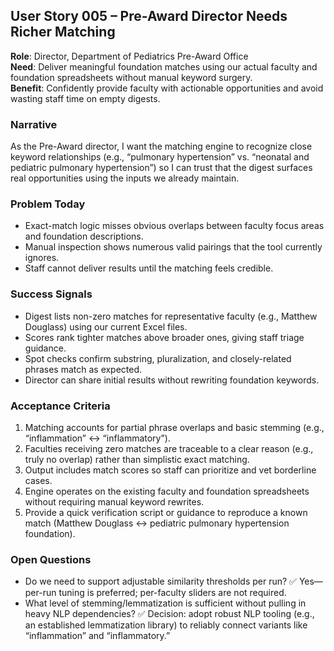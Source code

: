 ## User Story 005 – Pre-Award Director Needs Richer Matching

**Role**: Director, Department of Pediatrics Pre-Award Office  
**Need**: Deliver meaningful foundation matches using our actual faculty and foundation spreadsheets without manual keyword surgery.  
**Benefit**: Confidently provide faculty with actionable opportunities and avoid wasting staff time on empty digests.

### Narrative
As the Pre-Award director, I want the matching engine to recognize close keyword relationships (e.g., “pulmonary hypertension” vs. “neonatal and pediatric pulmonary hypertension”) so I can trust that the digest surfaces real opportunities using the inputs we already maintain.

### Problem Today
- Exact-match logic misses obvious overlaps between faculty focus areas and foundation descriptions.  
- Manual inspection shows numerous valid pairings that the tool currently ignores.  
- Staff cannot deliver results until the matching feels credible.

### Success Signals
- Digest lists non-zero matches for representative faculty (e.g., Matthew Douglass) using our current Excel files.  
- Scores rank tighter matches above broader ones, giving staff triage guidance.  
- Spot checks confirm substring, pluralization, and closely-related phrases match as expected.  
- Director can share initial results without rewriting foundation keywords.

### Acceptance Criteria
1. Matching accounts for partial phrase overlaps and basic stemming (e.g., “inflammation” ↔ “inflammatory”).  
2. Faculties receiving zero matches are traceable to a clear reason (e.g., truly no overlap) rather than simplistic exact matching.  
3. Output includes match scores so staff can prioritize and vet borderline cases.  
4. Engine operates on the existing faculty and foundation spreadsheets without requiring manual keyword rewrites.  
5. Provide a quick verification script or guidance to reproduce a known match (Matthew Douglass ↔ pediatric pulmonary hypertension foundation).

### Open Questions
- Do we need to support adjustable similarity thresholds per run? ✅ Yes—per-run tuning is preferred; per-faculty sliders are not required.  
- What level of stemming/lemmatization is sufficient without pulling in heavy NLP dependencies? ✅ Decision: adopt robust NLP tooling (e.g., an established lemmatization library) to reliably connect variants like “inflammation” and “inflammatory.”
